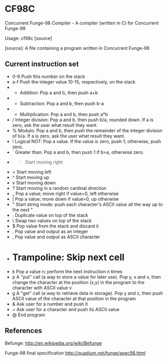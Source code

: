 CF98C
=====

Concurrent Funge-98 Compiler - A compiler (written in C) for Concurrent Funge-98

Usage: cf98c [source]

  [source]: A file containing a program written in Concurrent Funge-98

Current instruction set
-----------------------
- 0-9	Push this number on the stack
- a-f	Push the integer value 10-15, respectively, on the stack
- +	Addition: Pop a and b, then push a+b
- -	Subtraction: Pop a and b, then push b-a
- *	Multiplication: Pop a and b, then push a*b
- /	Integer division: Pop a and b, then push b/a, rounded down. If a is zero, ask the user what result they want.
- %	Modulo: Pop a and b, then push the remainder of the integer division of b/a. If a is zero, ask the user what result they want.
- !	Logical NOT: Pop a value. If the value is zero, push 1; otherwise, push zero.
- `	Greater than: Pop a and b, then push 1 if b>a, otherwise zero.
- >	Start moving right
- <	Start moving left
- ^	Start moving up
- v	Start moving down
- ?	Start moving in a random cardinal direction
- _	Pop a value; move right if value=0, left otherwise
- |	Pop a value; move down if value=0, up otherwise
- "	Start string mode: push each character's ASCII value all the way up to the next "
- :	Duplicate value on top of the stack
- \	Swap two values on top of the stack
- $	Pop value from the stack and discard it
- .	Pop value and output as an integer
- ,	Pop value and output as ASCII character
- #	Trampoline: Skip next cell
- k	Pop a value n; perform the next instruction n times
- p	A "put" call (a way to store a value for later use). Pop y, x and v, then change the character at the position (x,y) in the program to the character with ASCII value v
- g	A "get" call (a way to retrieve data in storage). Pop y and x, then push ASCII value of the character at that position in the program
- &	Ask user for a number and push it
- ~	Ask user for a character and push its ASCII value
- @	End program

References
----------
Befunge:
http://en.wikipedia.org/wiki/Befunge

Funge-98 final specification
http://quadium.net/funge/spec98.html